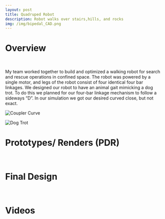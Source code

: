 ```yaml
---
layout: post
title: Quadruped Robot
description: Robot walks over stairs,hills, and rocks
img: /img/bipedal_CAD.png
---
```


# Overview
<br />

My team worked together to build and optimized a walking robot for search and rescue operations in confined space. The robot was powered by a single motor, and legs of the robot consist of four identical four bar linkages. We designed our robot to have an animal gait mimicking a dog trot. To do this we planned for our four-bar linkage mechanism to follow a sideways “D”. In our simulation we got our desired curved close, but not exact.

![Coupler Curve](http://krcarter.github.io/img/biped_gif1)

![Dog Trot](http://krcarter.github.io/img/biped_gif2)

# Prototypes/ Renders (PDR)
<br />

# Final Design
<br />

# Videos
<br />
